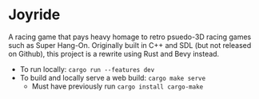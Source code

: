 # Joyride

A racing game that pays heavy homage to retro psuedo-3D racing games such as Super Hang-On. Originally built in C++ and SDL (but not released on Github), this project is a rewrite using Rust and Bevy instead.

- To run locally: `cargo run --features dev`
- To build and locally serve a web build: `cargo make serve`
    - Must have previously run `cargo install cargo-make`
